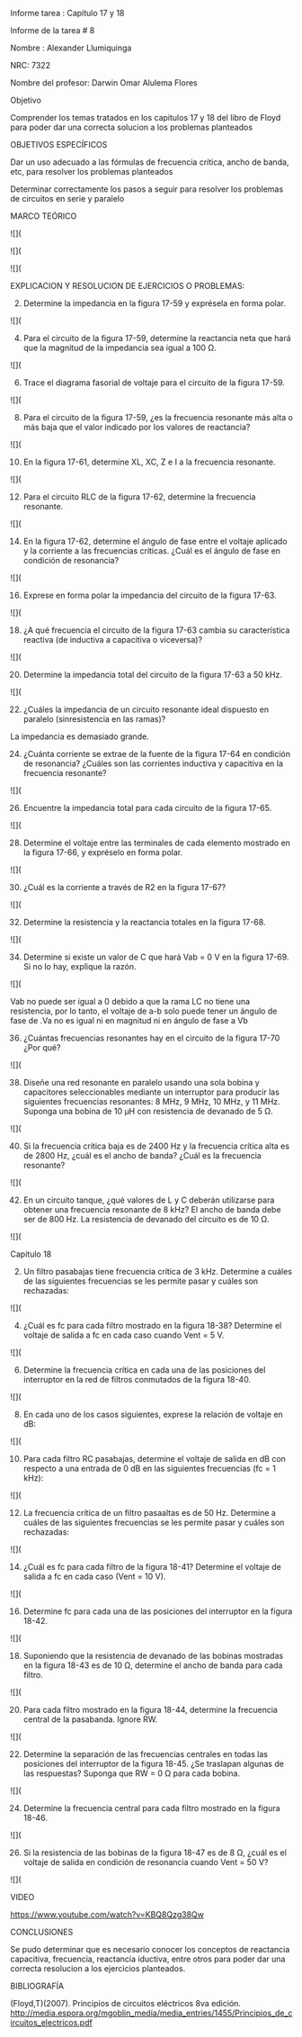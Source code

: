 Informe tarea : Capitulo 17 y 18

Informe de la tarea # 8

Nombre : Alexander Llumiquinga

NRC: 7322

Nombre del profesor: Darwin Omar Alulema Flores

Objetivo

Comprender los temas tratados en los capitulos 17 y 18 del libro de Floyd para poder dar una correcta solucion a los problemas planteados

OBJETIVOS ESPECÍFICOS

Dar un uso adecuado a las fórmulas de frecuencia crítica, ancho de banda, etc, para resolver los problemas planteados

Determinar correctamente los pasos a seguir para resolver los problemas de circuitos en serie y paralelo

MARCO TEÓRICO

![](

![](

![](

EXPLICACION Y RESOLUCION DE EJERCICIOS O PROBLEMAS:

2. Determine la impedancia en la figura 17-59 y exprésela en forma polar.

![](

4. Para el circuito de la figura 17-59, determine la reactancia neta que hará que la magnitud de la impedancia sea igual a 100 Ω.

![](

6. Trace el diagrama fasorial de voltaje para el circuito de la figura 17-59.

![](

8. Para el circuito de la figura 17-59, ¿es la frecuencia resonante más alta o más baja que el valor indicado por los valores de reactancia?

![](

10. En la figura 17-61, determine XL, XC, Z e I a la frecuencia resonante.

![](

12. Para el circuito RLC de la figura 17-62, determine la frecuencia resonante.

![](

14. En la figura 17-62, determine el ángulo de fase entre el voltaje aplicado y la corriente a las frecuencias críticas. ¿Cuál es el ángulo de fase en condición de resonancia?

![](

16. Exprese en forma polar la impedancia del circuito de la figura 17-63.

![](

18. ¿A qué frecuencia el circuito de la figura 17-63 cambia su característica reactiva (de inductiva a capacitiva o viceversa)?

![](

20. Determine la impedancia total del circuito de la figura 17-63 a 50 kHz.

![](

22. ¿Cuáles la impedancia de un circuito resonante ideal dispuesto en paralelo (sinresistencia en las ramas)?

La impedancia  es demasiado grande.

24. ¿Cuánta corriente se extrae de la fuente de la figura 17-64 en condición de resonancia?
¿Cuáles son las corrientes inductiva y capacitiva en la frecuencia resonante?

![](

26. Encuentre la impedancia total para cada circuito de la figura 17-65.

![](

28. Determine el voltaje entre las terminales de cada elemento mostrado en la figura 17-66, y expréselo en forma polar.

![](

30. ¿Cuál es la corriente a través de R2 en la figura 17-67?

![](

32. Determine la resistencia y la reactancia totales en la figura 17-68.

![](

34. Determine si existe un valor de C que hará Vab = 0 V en la figura 17-69. Si no lo hay, explique la razón.

![](

Vab no puede ser igual a 0 debido a que la rama LC no tiene una resistencia, por lo tanto, el voltaje de a-b solo puede tener un ángulo de fase de .Va no es igual ni en magnitud ni en ángulo de fase a Vb

36. ¿Cuántas frecuencias resonantes hay en el circuito de la figura 17-70 ¿Por qué?

![](

38. Diseñe una red resonante en paralelo usando una sola bobina y capacitores seleccionables mediante un interruptor para producir las siguientes frecuencias resonantes: 8 MHz, 9 MHz, 10 MHz, y 11 MHz. Suponga una bobina de 10 µH con resistencia de devanado de 5 Ω.

![](

40. Si la frecuencia crítica baja es de 2400 Hz y la frecuencia crítica alta es de 2800 Hz, ¿cuál es el ancho de banda? ¿Cuál es la frecuencia resonante?

![](

42. En un circuito tanque, ¿qué valores de L y C deberán utilizarse para obtener una frecuencia resonante de 8 kHz? El ancho de banda debe ser de 800 Hz. La resistencia de devanado del circuito es de 10 Ω.

![](

Capitulo 18

2. Un filtro pasabajas tiene frecuencia crítica de 3 kHz. Determine a cuáles de las siguientes frecuencias se les permite pasar y cuáles son rechazadas:

![](

4. ¿Cuál es fc para cada filtro mostrado en la figura 18-38? Determine el voltaje de salida a fc en cada caso cuando Vent = 5 V.

![](

6. Determine la frecuencia crítica en cada una de las posiciones del interruptor en la red de filtros conmutados de la figura 18-40.

![](

8. En cada uno de los casos siguientes, exprese la relación de voltaje en dB:

![](

10. Para cada filtro RC pasabajas, determine el voltaje de salida en dB con respecto a una entrada de 0 dB en las siguientes frecuencias (fc = 1 kHz):

![](

12. La frecuencia crítica de un filtro pasaaltas es de 50 Hz. Determine a cuáles de las siguientes frecuencias se les permite pasar y cuáles son rechazadas:

![](

14. ¿Cuál es fc para cada filtro de la figura 18-41? Determine el voltaje de salida a fc en cada caso (Vent = 10 V).

![](

16. Determine fc para cada una de las posiciones del interruptor en la figura 18-42.

![](

18. Suponiendo que la resistencia de devanado de las bobinas mostradas en la figura 18-43 es de 10 Ω, determine el ancho de banda para cada filtro.

![](

20. Para cada filtro mostrado en la figura 18-44, determine la frecuencia central de la pasabanda. Ignore RW.

![](

22. Determine la separación de las frecuencias centrales en todas las posiciones del interruptor de la figura 18-45. ¿Se traslapan algunas de las respuestas? Suponga que RW = 0 Ω para cada bobina.

![](

24. Determine la frecuencia central para cada filtro mostrado en la figura 18-46.

![](

26. Si la resistencia de las bobinas de la figura 18-47 es de 8 Ω, ¿cuál es el voltaje de salida en condición de resonancia cuando Vent = 50 V?

![](

VIDEO

https://www.youtube.com/watch?v=KBQ8Qzg38Qw

CONCLUSIONES

Se pudo determinar que es necesario conocer los conceptos de reactancia capacitiva, frecuencia, reactancia iductiva, entre otros para poder dar una correcta resolucion  a los ejercicios planteados.

BIBLIOGRAFÍA

(Floyd,T)(2007). Principios de circuitos eléctricos 8va edición. http://media.espora.org/mgoblin_media/media_entries/1455/Principios_de_circuitos_electricos.pdf
